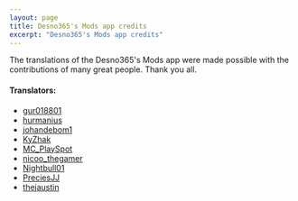 ```yaml
---
layout: page
title: Desno365's Mods app credits
excerpt: "Desno365's Mods app credits"
---
```


The translations of the Desno365's Mods app were made possible with the contributions of many great people. Thank you all.

#### Translators:

- [gur018801](https://crowdin.com/profile/gur018801)<br>
- [hurmanius](https://twitter.com/hurmanius)<br>
- [johandebom1](https://twitter.com/johandebom1)<br>
- [KyZhak](https://crowdin.com/profile/golybe)<br>
- [MC_PlaySpot](https://twitter.com/MC_PlaySpot)<br>
- [nicoo_thegamer](https://twitter.com/nicoo_thegamer)<br>
- [Nightbull01](https://twitter.com/Nightbull01)<br>
- [PreciesJJ](https://twitter.com/PreciesJJ)<br>
- [thejaustin](https://twitter.com/thejaustin)<br>



